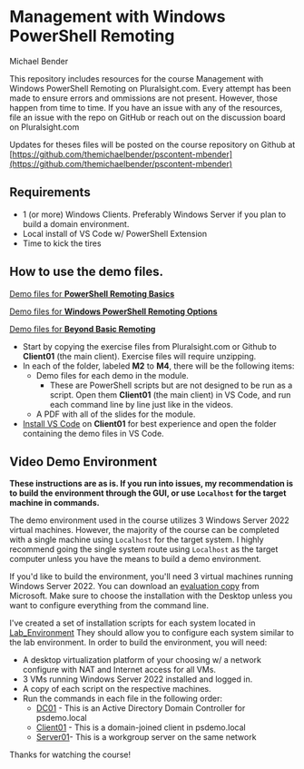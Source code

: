 # Management with Windows PowerShell Remoting
Michael Bender

This repository includes resources for the course Management with Windows PowerShell Remoting on Pluralsight.com.
Every attempt has been made to ensure errors and ommissions are not present. However, those happen from time to time. If you have an issue with any of the resources, file an issue with the repo on GitHub or reach out on the discussion board on Pluralsight.com

Updates for theses files will be posted on the course repository on Github at [https://github.com/themichaelbender/pscontent-mbender](https://github.com/themichaelbender/pscontent-mbender)

## Requirements
- 1 (or more) Windows Clients. Preferably Windows Server if you plan to build a domain environment.
- Local install of VS Code w/ PowerShell Extension
- Time to kick the tires


## How to use the demo files.

[Demo files for **PowerShell Remoting Basics**](./m2/)

[Demo files for **Windows PowerShell Remoting Options**](./m3)

[Demo files for **Beyond Basic Remoting**](./m4)

- Start by copying the exercise files from Pluralsight.com or Github to **Client01** (the main client). Exercise files will require unzipping.
- In each of the folder, labeled **M2** to **M4**, there will be the following items:
    - Demo files for each demo in the module.
        - These are PowerShell scripts but are not designed to be run as a script. Open them **Client01** (the main client) in VS Code, and run each command line by line just like in the videos.
    - A PDF with all of the slides for the module.
- [Install VS Code](https://code.visualstudio.com/download) on **Client01** for best experience and open the folder containing the demo files in VS Code.

## Video Demo Environment

**These instructions are as is. If you run into issues, my recommendation is to build the environment through the GUI, or use `Localhost` for the target machine in commands.**

The demo environment used in the course utilizes 3 Windows Server 2022 virtual machines. However, the majority of the course can be completed with a single machine using `Localhost` for the target system. I highly recommend going the single system route using `Localhost` as the target computer unless you have the means to build a demo environment.

If you'd like to build the environment, you'll need 3 virtual machines running Windows Server 2022. You can download an [evaluation copy](https://www.microsoft.com/evalcenter/download-windows-server-2022) from Microsoft. Make sure to choose the installation with the Desktop unless you want to configure everything from the command line.

I've created a set of installation scripts for each system located in [Lab_Environment](./Lab_Environment) They should allow you to configure each system similar to the lab environment.
In order to build the environment, you will need:
- A desktop virtualization platform of your choosing w/ a network configure with NAT and Internet access for all VMs.
- 3 VMs running Windows Server 2022 installed and logged in.
- A copy of each script on the respective machines.
- Run the commands in each file in the following order:
    - [DC01](./Lab_Environment/RUN_ON_DC01_Setup_DC01.md) - This is an Active Directory Domain Controller for psdemo.local
    - [Client01](./Lab_Environment/RUN_ON_CLIENT01_setup_client01.md) - This is a domain-joined client in psdemo.local
    - [Server01](./Lab_Environment/RUN_ON_SERVER01_setup_server01.md)- This is a workgroup server on the same network

Thanks for watching the course!



